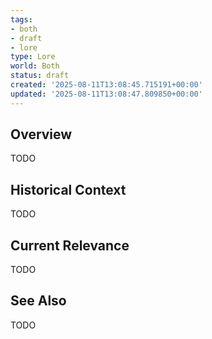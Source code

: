 ```yaml
---
tags:
- both
- draft
- lore
type: Lore
world: Both
status: draft
created: '2025-08-11T13:08:45.715191+00:00'
updated: '2025-08-11T13:08:47.809850+00:00'
---
```



## Overview

TODO
## Historical Context

TODO
## Current Relevance

TODO
## See Also

TODO
